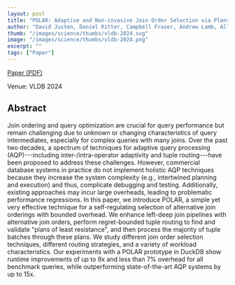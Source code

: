 ```yaml
---
layout: post
title: "POLAR: Adaptive and Non-invasive Join Order Selection via Plans of Least Resistance"
author: "David Justen, Daniel Ritter, Campbell Fraser, Andrew Lamb, Allison Lee, Thomas Bodner, Mhd Yamen Haddad, Steffen Zeuch, Volker Markl, Matthias Boehm"
thumb: "/images/science/thumbs/vldb-2024.svg"
image: "/images/science/thumbs/vldb-2024.png"
excerpt: ""
tags: ["Paper"]
---
```


[Paper (PDF)](https://www.vldb.org/pvldb/vol17/p1350-justen.pdf)

Venue: VLDB 2024

## Abstract

Join ordering and query optimization are crucial for query performance but remain challenging due to unknown or changing characteristics of query intermediates, especially for complex queries with many joins. Over the past two decades, a spectrum of techniques for adaptive query processing (AQP)---including inter-/intra-operator adaptivity and tuple routing---have been proposed to address these challenges. However, commercial database systems in practice do not implement holistic AQP techniques because they increase the system complexity (e.g., intertwined planning and execution) and thus, complicate debugging and testing. Additionally, existing approaches may incur large overheads, leading to problematic performance regressions. In this paper, we introduce POLAR, a simple yet very effective technique for a self-regulating selection of alternative join orderings with bounded overhead. We enhance left-deep join pipelines with alternative join orders, perform regret-bounded tuple routing to find and validate "plans of least resistance", and then process the majority of tuple batches through these plans. We study different join order selection techniques, different routing strategies, and a variety of workload characteristics. Our experiments with a POLAR prototype in DuckDB show runtime improvements of up to 9x and less than 7% overhead for all benchmark queries, while outperforming state-of-the-art AQP systems by up to 15x.

